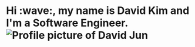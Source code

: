 <h1>
    Hi :wave:, my name is David Kim and I'm a Software Engineer.
    <img src="github.com/Jun-266.png" alt="Profile picture of David Jun">
</h1>
